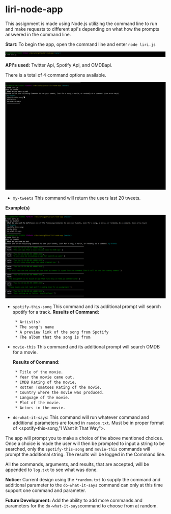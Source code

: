 # liri-node-app

This assignment is made using Node.js utilizing the command line to run and make requests to different api's depending on what how the prompts answered in the command line.

**Start**: To begin the app, open the command line and enter `node liri.js`

![PNG of Start](images/CaptureStart.png)

__API's used:__ Twitter Api, Spotify Api, and OMDBapi.

There is a total of 4 command options available.

![Gif of Commands](images/commandScroll.gif)

* `my-tweets` This command will return the users last 20 tweets.

__Example(s)__

![PNG of Tweets](images/CaptureTweets.png)

* `spotify-this-song` This command and its additional prompt will search spotify for a track.
    **Results of Command:**

       * Artist(s)    
       * The song's name     
       * A preview link of the song from Spotify
       * The album that the song is from



* `movie-this` This command and its additional prompt will search OMDB for a movie.

    **Results of Command:**

       * Title of the movie.
       * Year the movie came out.
       * IMDB Rating of the movie.
       * Rotten Tomatoes Rating of the movie.
       * Country where the movie was produced.
       * Language of the movie.
       * Plot of the movie.
       * Actors in the movie.



* `do-what-it-says`: This command will run whatever command and additional parameters are found in `random.txt`. Must be in proper format of <spotify-this-song,"I Want it That Way">.

The app will prompt you to make a choice of the above mentioned choices. Once a choice is made the user will then be prompted to input a string to be searched, only the `spotify-this-song` and `movie-this` commands will prompt the additional string. The results will be logged in the Command line.

All the commands, arguments, and results, that are accepted, will be appended to `log.txt` to see what was done.



**Notice:** Current design using the `*random.txt` to supply the command and additional parameter to the `do-what-it-says` command can only at this time support one command and parameter.

**Future Development:** Add the ability to add more commands and parameters for the `do-what-it-says`command to choose from at random.

